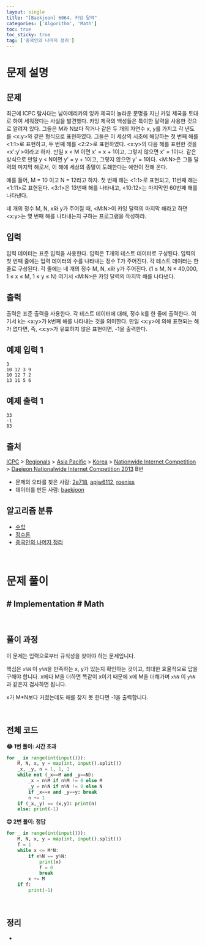 ```yaml
---
layout: single
title: "[Baekjoon] 6064. 카잉 달력"
categories: ['Algorithm', 'Math']
toc: true
toc_sticky: true
tag: ['중국인의 나머지 정리']
---
```


# 문제 설명

## 문제

최근에 ICPC 탐사대는 남아메리카의 잉카 제국이 놀라운 문명을 지닌 카잉 제국을 토대로 하여 세워졌다는 사실을 발견했다. 카잉 제국의 백성들은 특이한 달력을 사용한 것으로 알려져 있다. 그들은 M과 N보다 작거나 같은 두 개의 자연수 x, y를 가지고 각 년도를 <x:y>와 같은 형식으로 표현하였다. 그들은 이 세상의 시초에 해당하는 첫 번째 해를 <1:1>로 표현하고, 두 번째 해를 <2:2>로 표현하였다. <x:y>의 다음 해를 표현한 것을 <x':y'>이라고 하자. 만일 x < M 이면 x' = x + 1이고, 그렇지 않으면 x' = 1이다. 같은 방식으로 만일 y < N이면 y' = y + 1이고, 그렇지 않으면 y' = 1이다. <M:N>은 그들 달력의 마지막 해로서, 이 해에 세상의 종말이 도래한다는 예언이 전해 온다. 

예를 들어, M = 10 이고 N = 12라고 하자. 첫 번째 해는 <1:1>로 표현되고, 11번째 해는 <1:11>로 표현된다. <3:1>은 13번째 해를 나타내고, <10:12>는 마지막인 60번째 해를 나타낸다. 

네 개의 정수 M, N, x와 y가 주어질 때, <M:N>이 카잉 달력의 마지막 해라고 하면 <x:y>는 몇 번째 해를 나타내는지 구하는 프로그램을 작성하라. 

## 입력

입력 데이터는 표준 입력을 사용한다. 입력은 T개의 테스트 데이터로 구성된다. 입력의 첫 번째 줄에는 입력 데이터의 수를 나타내는 정수 T가 주어진다. 각 테스트 데이터는 한 줄로 구성된다. 각 줄에는 네 개의 정수 M, N, x와 y가 주어진다. (1 ≤ M, N ≤ 40,000, 1 ≤ x ≤ M, 1 ≤ y ≤ N) 여기서 <M:N>은 카잉 달력의 마지막 해를 나타낸다.

## 출력

출력은 표준 출력을 사용한다. 각 테스트 데이터에 대해, 정수 k를 한 줄에 출력한다. 여기서 k는 <x:y>가 k번째 해를 나타내는 것을 의미한다. 만일 <x:y>에 의해 표현되는 해가 없다면, 즉, <x:y>가 유효하지 않은 표현이면, -1을 출력한다.

## 예제 입력 1 

```
3
10 12 3 9
10 12 7 2
13 11 5 6
```

## 예제 출력 1 

```
33
-1
83
```

## 출처

[ICPC](https://www.acmicpc.net/category/1) > [Regionals](https://www.acmicpc.net/category/7) > [Asia Pacific](https://www.acmicpc.net/category/42) > [Korea](https://www.acmicpc.net/category/211) > [Nationwide Internet Competition](https://www.acmicpc.net/category/256) > [Daejeon Nationalwide Internet Competition 2013](https://www.acmicpc.net/category/detail/1124) B번

- 문제의 오타를 찾은 사람: [2e718](https://www.acmicpc.net/user/2e718), [apjw6112](https://www.acmicpc.net/user/apjw6112), [roeniss](https://www.acmicpc.net/user/roeniss)
- 데이터를 만든 사람: [baekjoon](https://www.acmicpc.net/user/baekjoon)

## 알고리즘 분류

- [수학](https://www.acmicpc.net/problem/tag/124)
- [정수론](https://www.acmicpc.net/problem/tag/95)
- [중국인의 나머지 정리](https://www.acmicpc.net/problem/tag/19)

<br>

# 문제 풀이

## \# Implementation \# Math

<br>

## 풀이 과정

이 문제는 입력으로부터 규칙성을 찾아야 하는 문제입니다. 

핵심은 `x%N` 이 `y%N`을 만족하는 x, y가 있는지 확인하는 것이고, 최대한 효율적으로 답을 구해야 합니다. x에다 M을 더하면 똑같이 x이기 때문에 x에 M을 더해가며 `x%N` 이 `y%N`과 같은지 검사하면 됩니다. 

x가 M*N보다 커졌는데도 해를 찾지 못 한다면 -1을 출력합니다. 

<br>

## 전체 코드

**😂 1번 풀이: 시간 초과**

```python
for _ in range(int(input())):
    M, N, x, y = map(int, input().split())
    _x, _y, n = 1, 1, 1
    while not (_x==M and _y==N):
        _x = n%M if n%M != 0 else M
        _y = n%N if n%N != 0 else N
        if _x==x and _y==y: break
        n += 1
    if (_x,_y) == (x,y): print(n)
    else: print(-1)
```



**😊 2번 풀이: 정답**

```python
for _ in range(int(input())):
    M, N, x, y = map(int, input().split())
    f = 1
    while x <= M*N:
        if x%N == y%N:
            print(x)
            f = 0
            break
        x += M
    if f:
        print(-1)
```



<br>

## 정리

* 















